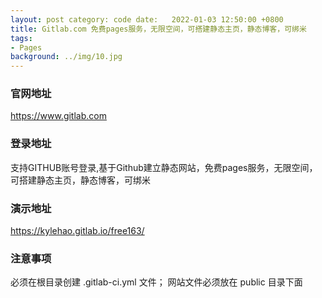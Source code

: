 ```yaml
---
layout: post category: code date:   2022-01-03 12:50:00 +0800
title: Gitlab.com 免费pages服务，无限空间，可搭建静态主页，静态博客，可绑米
tags:
- Pages
background: ../img/10.jpg
---
```


### 官网地址
https://www.gitlab.com

### 登录地址
支持GITHUB账号登录,基于Github建立静态网站，免费pages服务，无限空间，可搭建静态主页，静态博客，可绑米

### 演示地址
https://kylehao.gitlab.io/free163/

### 注意事项
必须在根目录创建 .gitlab-ci.yml 文件；
网站文件必须放在 public 目录下面
